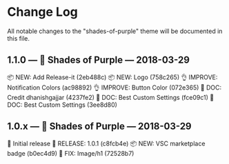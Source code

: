 # Change Log
All notable changes to the "shades-of-purple" theme will be documented in this file.

## 1.1.0 — 💜 Shades of Purple — 2018-03-29

📦 NEW: Add Release-it (2eb488c)
📦 NEW: Logo (758c265)
👌 IMPROVE: Notification Colors (ac98892)
👌 IMPROVE: Button Color (072e365)
📖 DOC: Credit dhanishgajjar (4237fe2)
📖 DOC: Best Custom Settings (fce09c1)
📖 DOC: Best Custom Settings (3ee8d80)


## 1.0.x — 💜 Shades of Purple — 2018-03-29
🦄 Initial release
🚀 RELEASE: 1.0.1 (c8fcb4e)
 📦 NEW: VSC marketplace badge (b0ec4d9)
🐛 FIX: Image/h1 (72528b7)
